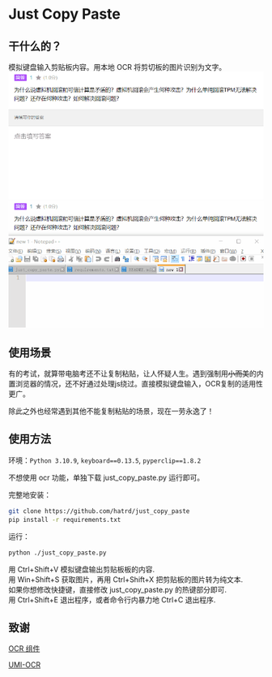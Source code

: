 # Just Copy Paste
## 干什么的？
模拟键盘输入剪贴板内容。用本地 OCR 将剪切板的图片识别为文字。
![Ctrl+Shift+V](img/v.gif)
![Ctrl+Shift+X](img/c.gif)
## 使用场景
有的考试，就算带电脑考还不让复制粘贴，让人怀疑人生。遇到强制用~~小而美~~的内置浏览器的情况，还不好通过处理js绕过。直接模拟键盘输入，OCR复制的适用性更广。  

除此之外也经常遇到其他不能复制粘贴的场景，现在一劳永逸了！  

## 使用方法
环境：`Python 3.10.9`, `keyboard==0.13.5`, `pyperclip==1.8.2`  

不想使用 ocr 功能，单独下载 just_copy_paste.py 运行即可。  

完整地安装：

```bash
git clone https://github.com/hatrd/just_copy_paste
pip install -r requirements.txt
```

运行：
```bash
python ./just_copy_paste.py
```
用 Ctrl+Shift+V 模拟键盘输出剪贴板板的内容.  
用 Win+Shift+S 获取图片，再用 Ctrl+Shift+X 把剪贴板的图片转为纯文本.  
如果你想修改快捷键，直接修改 just_copy_paste.py 的热键部分即可.  
用 Ctrl+Shift+E 退出程序，或者命令行内暴力地 Ctrl+C 退出程序.  

## 致谢
[OCR 组件](https://github.com/hiroi-sora/PaddleOCR-json)  

[UMI-OCR](https://github.com/hiroi-sora/Umi-OCR)  